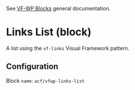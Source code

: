 See [VF-WP Blocks](/docs/blocks.md) general documentation.

# Links List (block)

A list using the `vf-links` Visual Framework pattern.

## Configuration

Block `name`: `acf/vfwp-links-list`
